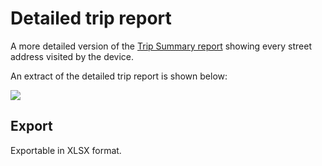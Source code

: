 # Detailed trip report

A more detailed version of the [Trip Summary report](./trip-summary.html) showing every street address visited by the device.

An extract of the detailed trip report is shown below:

![](https://i.imgur.com/6tmM48C.png)

## Export

Exportable in XLSX format.

